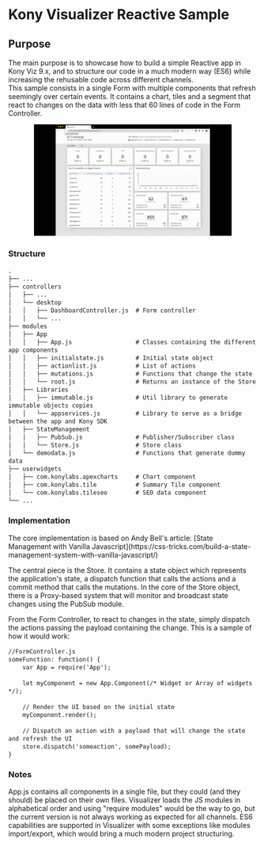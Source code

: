# Kony Visualizer Reactive Sample
## Purpose
<p>
The main purpose is to showcase how to build a simple Reactive app in Kony Viz 9.x, and to structure our code in a much modern way (ES6) while increasing the rehusable code across different channels. <br />
This sample consists in a single Form with multiple components that refresh seemingly over certain events. It contains a chart, tiles and a segment that react to changes on the data with less that 60 lines of code in the Form Controller.  
</p>
<p align="center"><img src="Reactive-Viz-sample.gif" width="400" ></p>

### Structure

    .
    ├── ...
    ├── controllers                     
    │   ├── ...                        
    │   └── desktop                     
    │   │   ├── DashboardController.js  # Form controller
    │   │   └── ...                     
    ├── modules                         
    │   ├── App                         
    │   │   ├── App.js                  # Classes containing the different app components
    │   │   ├── initialstate.js         # Initial state object
    │   │   ├── actionlist.js           # List of actions
    │   │   ├── mutations.js            # Functions that change the state
    │   │   └── root.js                 # Returns an instance of the Store
    │   ├── Libraries         
    │   │   ├── immutable.js            # Util library to generate immutable objects copies
    │   │   └── appservices.js          # Library to serve as a bridge between the app and Kony SDK
    │   ├── StateManagement             
    │   │   ├── PubSub.js               # Publisher/Subscriber class
    │   │   └── Store.js                # Store class
    │   └── demodata.js                 # Functions that generate dummy data
    ├── userwidgets                    
    │   ├── com.konylabs.apexcharts     # Chart component
    │   ├── com.konylabs.tile           # Summary Tile component
    │   └── com.konylabs.tileseo        # SEO data component
    └── ...


### Implementation
<p>
The core implementation is based on Andy Bell's article: [State Management with Vanilla Javascript](https://css-tricks.com/build-a-state-management-system-with-vanilla-javascript/)
</p>
<p>
The central piece is the Store. It contains a state object which represents the application's state, a dispatch function that calls the actions and a commit method that calls the mutations. In the core of the Store object, there is a Proxy-based system that will monitor and broadcast state changes using the PubSub module.
</p>
<p>
From the Form Controller, to react to changes in the state, simply dispatch the actions passing the payload containing the change. This is a sample of how it would work:
  
```
//FormController.js
someFunction: function() {
    var App = require('App');
        
    let myComponent = new App.Component(/* Widget or Array of widgets */); 
    
    // Render the UI based on the initial state
    myComponent.render();
  
    // Dispatch an action with a payload that will change the state and refresh the UI
    store.dispatch('someaction', somePayload);
}
```
</p>

### Notes
<p>
App.js contains all components in a single file, but they could (and they should) be placed on their own files. Visualizer loads the JS modules in alphabetical order and using "require modules" would be the way to go, but the current version is not always working as expected for all channels. ES6 capabilities are supported in Visualizer with some exceptions like modules import/export, which would bring a much modern project structuring. 
</p>
